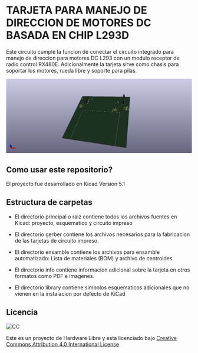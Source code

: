 # TARJETA PARA MANEJO DE DIRECCION DE MOTORES DC BASADA EN CHIP L293D

Este circuito cumple la funcion de conectar el circuito integrado para manejo
de direccion para motores DC L293 con un modulo receptor de radio control RX480E. Adicionalmente
la tarjeta sirve como chasis para soportar los motores, rueda libre y soporte para pilas.

![imagen](/info/cimpreso3D_00.png)

## Como usar este repositorio?

El proyecto fue desarrollado en Kicad Version 5.1

## Estructura de carpetas

* El directorio principal o raiz contiene todos los archivos fuentes en Kicad: proyecto, esquematico y circuito impreso

* El directorio gerber contiene los archivos necesarios para la fabricacion de las tarjetas de circuito impreso.

* El directorio ensamble contiene los archivos para ensamble automatizado: Lista de materiales (BOM) y archivo de centroides.

* El directorio info contiene informacion adicional sobre la tarjeta en otros formatos como PDF e imagenes.

* El directorio library contiene simbolos esquematicos adicionales que no vienen en la instalacion por defecto de KiCad

## Licencia

![CC](https://i.creativecommons.org/l/by/4.0/88x31.png)

Este es un proyecto de Hardware Libre y esta licenciado bajo [Creative Commons Attribution 4.0 International License](http://creativecommons.org/licenses/by/4.0/)

